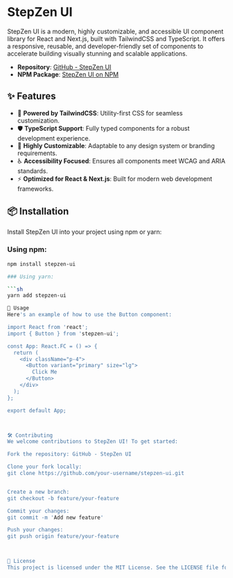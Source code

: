 # StepZen UI

StepZen UI is a modern, highly customizable, and accessible UI component library for React and Next.js, built with TailwindCSS and TypeScript. It offers a responsive, reusable, and developer-friendly set of components to accelerate building visually stunning and scalable applications.

- **Repository**: [GitHub - StepZen UI](https://github.com/itznur07/stepzen-ui)
- **NPM Package**: [StepZen UI on NPM](https://www.npmjs.com/package/stepzen-ui)

## ✨ Features

- 🚀 **Powered by TailwindCSS**: Utility-first CSS for seamless customization.
- 🛡️ **TypeScript Support**: Fully typed components for a robust development experience.
- 🎨 **Highly Customizable**: Adaptable to any design system or branding requirements.
- ♿ **Accessibility Focused**: Ensures all components meet WCAG and ARIA standards.
- ⚡ **Optimized for React & Next.js**: Built for modern web development frameworks.

## 📦 Installation

Install StepZen UI into your project using npm or yarn:

### Using npm:

```sh
npm install stepzen-ui

### Using yarn:

```sh
yarn add stepzen-ui

🔧 Usage
Here's an example of how to use the Button component:

import React from 'react';
import { Button } from 'stepzen-ui';

const App: React.FC = () => {
  return (
    <div className="p-4">
      <Button variant="primary" size="lg">
        Click Me
      </Button>
    </div>
  );
};

export default App;



🛠️ Contributing
We welcome contributions to StepZen UI! To get started:

Fork the repository: GitHub - StepZen UI

Clone your fork locally:
git clone https://github.com/your-username/stepzen-ui.git


Create a new branch:
git checkout -b feature/your-feature

Commit your changes:
git commit -m 'Add new feature'

Push your changes:
git push origin feature/your-feature



📝 License
This project is licensed under the MIT License. See the LICENSE file for details.
